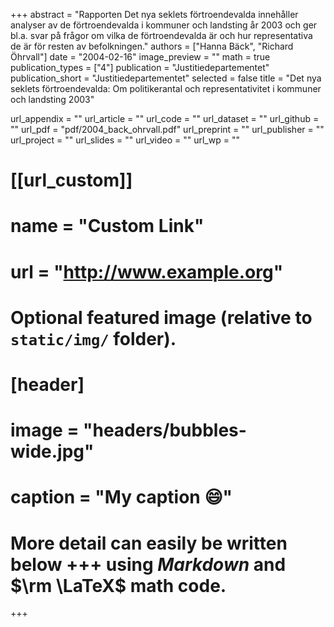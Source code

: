 +++
abstract = "Rapporten Det nya seklets förtroendevalda innehåller analyser av de förtroendevalda i kommuner och landsting år 2003 och ger bl.a. svar på frågor om vilka de förtroendevalda är och hur representativa de är för resten av befolkningen."
authors = ["Hanna Bäck", "Richard Öhrvall"]
date = "2004-02-16"
image_preview = ""
math = true
publication_types = ["4"]
publication = "Justitiedepartementet"
publication_short = "Justitiedepartementet"
selected = false
title = "Det nya seklets förtroendevalda: Om politikerantal och representativitet i kommuner och landsting 2003"

url_appendix = ""
url_article = ""
url_code = ""
url_dataset = ""
url_github = ""
url_pdf = "pdf/2004_back_ohrvall.pdf"
url_preprint = ""
url_publisher  = ""
url_project = ""
url_slides = ""
url_video = ""
url_wp = ""

# [[url_custom]]
# name = "Custom Link"
# url = "http://www.example.org"

# Optional featured image (relative to `static/img/` folder).
# [header]
# image = "headers/bubbles-wide.jpg"
# caption = "My caption :smile:"


# More detail can easily be written below +++ using *Markdown* and $\rm \LaTeX$ math code.
+++


